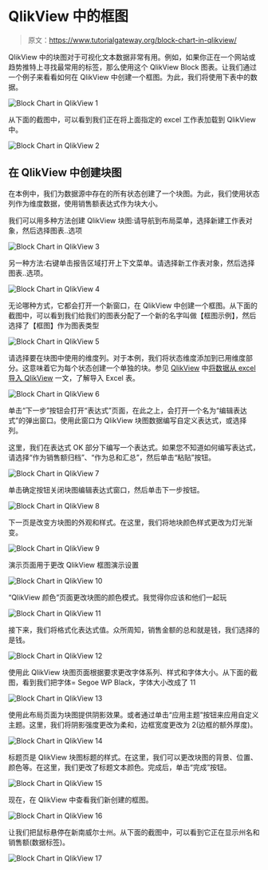 # QlikView 中的框图

> 原文：<https://www.tutorialgateway.org/block-chart-in-qlikview/>

QlikView 中的块图对于可视化文本数据非常有用。例如，如果你正在一个网站或趋势推特上寻找最常用的标签，那么使用这个 QlikView Block 图表。让我们通过一个例子来看看如何在 QlikView 中创建一个框图。为此，我们将使用下表中的数据。

![Block Chart in QlikView 1](img/50d32ae7a3729f5c15ead2c11b7b2d65.png)

从下面的截图中，可以看到我们正在将上面指定的 excel 工作表加载到 QlikView 中。

![Block Chart in QlikView 2](img/46ac809508c7830836ff1aed55f32acf.png)

## 在 QlikView 中创建块图

在本例中，我们为数据源中存在的所有状态创建了一个块图。为此，我们使用状态列作为维度数据，使用销售额表达式作为块大小。

我们可以用多种方法创建 QlikView 块图:请导航到布局菜单，选择新建工作表对象，然后选择图表..选项

![Block Chart in QlikView 3](img/6489a14907bf602c8e83af24ea5fae08.png)

另一种方法:右键单击报告区域打开上下文菜单。请选择新工作表对象，然后选择图表..选项。

![Block Chart in QlikView 4](img/f42774492a0bedc2cb7598182df43b6d.png)

无论哪种方式，它都会打开一个新窗口，在 QlikView 中创建一个框图。从下面的截图中，可以看到我们给我们的图表分配了一个新的名字叫做【框图示例】，然后选择了【框图】作为图表类型

![Block Chart in QlikView 5](img/3ac7d7b3baa77370c14751ff334976ae.png)

请选择要在块图中使用的维度列。对于本例，我们将状态维度添加到已用维度部分。这意味着它为每个状态创建一个单独的块。参见 [QlikView](https://www.tutorialgateway.org/qlikview-tutorial/) 中[将数据从 excel 导入 QlikView](https://www.tutorialgateway.org/import-data-from-excel-to-qlikview/) 一文，了解导入 Excel 表。

![Block Chart in QlikView 6](img/54f00e314878085dd531c1aad11f6653.png)

单击“下一步”按钮会打开“表达式”页面，在此之上，会打开一个名为“编辑表达式”的弹出窗口。使用此窗口为 QlikView 块图数据编写自定义表达式，或选择列。

这里，我们在表达式 OK 部分下编写一个表达式。如果您不知道如何编写表达式，请选择“作为销售额归档”、“作为总和汇总”，然后单击“粘贴”按钮。

![Block Chart in QlikView 7](img/67adf4e5e8847f5d422cffac5d79ee0c.png)

单击确定按钮关闭块图编辑表达式窗口，然后单击下一步按钮。

![Block Chart in QlikView 8](img/cead1495997f52c2919e9f1fab628afe.png)

下一页是改变方块图的外观和样式。在这里，我们将地块颜色样式更改为灯光渐变。

![Block Chart in QlikView 9](img/24a80830f920caf363f53f0da21827c3.png)

演示页面用于更改 QlikView 框图演示设置

![Block Chart in QlikView 10](img/3569a8b0bd4943cae84b355b71c61d43.png)

“QlikView 颜色”页面更改块图的颜色模式。我觉得你应该和他们一起玩

![Block Chart in QlikView 11](img/92e71a298a0a2b32a35e6b0b446389ce.png)

接下来，我们将格式化表达式值。众所周知，销售金额的总和就是钱，我们选择的是钱。

![Block Chart in QlikView 12](img/82f7e13a40f969a36d8bdbcce41d791f.png)

使用此 QlikView 块图页面根据要求更改字体系列、样式和字体大小。从下面的截图，看到我们把字体= Segoe WP Black，字体大小改成了 11

![Block Chart in QlikView 13](img/dc9c3596d98b8f551a9fad354146d543.png)

使用此布局页面为块图提供阴影效果。或者通过单击“应用主题”按钮来应用自定义主题。这里，我们将阴影强度更改为柔和，边框宽度更改为 2(边框的额外厚度)。

![Block Chart in QlikView 14](img/d7eb21f6a444cf95928db0963701deab.png)

标题页是 QlikView 块图标题的样式。在这里，我们可以更改块图的背景、位置、颜色等。在这里，我们更改了标题文本颜色。完成后，单击“完成”按钮。

![Block Chart in QlikView 15](img/78d552e83e382b43b939d87bb871cf40.png)

现在，在 QlikView 中查看我们新创建的框图。

![Block Chart in QlikView 16](img/80e1d7fd4419747463bcbe1de24b7dfc.png)

让我们把鼠标悬停在新南威尔士州。从下面的截图中，可以看到它正在显示州名和销售额(数据标签)。

![Block Chart in QlikView 17](img/9802af00df1171bf0105e99f462fe427.png)